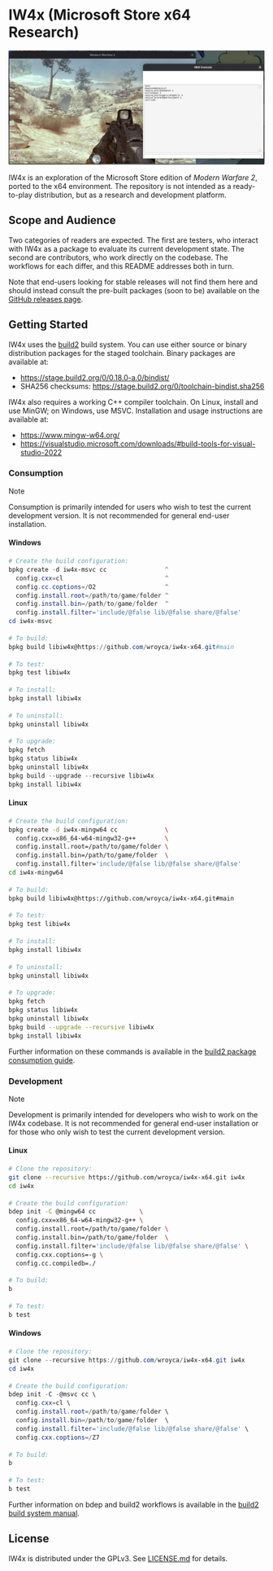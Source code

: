 # IW4x (Microsoft Store x64 Research)

![IW4x Screenshot](.github/screenshot.png?raw=true)

IW4x is an exploration of the Microsoft Store edition of *Modern Warfare 2*, ported to the x64 environment. The repository is not intended as a ready-to-play distribution, but as a research and development platform.

## Scope and Audience

Two categories of readers are expected. The first are testers, who interact with IW4x as a package to evaluate its current development state. The second are contributors, who work directly on the codebase. The workflows for each differ, and this README addresses both in turn.

Note that end-users looking for stable releases will not find them here and should instead consult the pre-built packages (soon to be) available on the [GitHub releases page](https://github.com/wroyca/iw4x-x64/releases).

## Getting Started

IW4x uses the [build2](https://build2.org/build2-toolchain/doc/build2-toolchain-intro.xhtml#preface) build system. You can use either source or binary distribution packages for the staged toolchain. Binary packages are available at:

* https://stage.build2.org/0/0.18.0-a.0/bindist/
* SHA256 checksums: https://stage.build2.org/0/toolchain-bindist.sha256

IW4x also requires a working C++ compiler toolchain. On Linux, install and use MinGW; on Windows, use MSVC. Installation and usage instructions are available at:

* https://www.mingw-w64.org/
* https://visualstudio.microsoft.com/downloads/#build-tools-for-visual-studio-2022

### Consumption

> [!NOTE]
> Consumption is primarily intended for users who wish to test the current development version. It is not recommended for general end-user installation.

#### Windows

```powershell
# Create the build configuration:
bpkg create -d iw4x-msvc cc                ^
  config.cxx=cl                            ^
  config.cc.coptions=/O2                   ^
  config.install.root=/path/to/game/folder ^
  config.install.bin=/path/to/game/folder  ^
  config.install.filter='include/@false lib/@false share/@false'
cd iw4x-msvc

# To build:
bpkg build libiw4x@https://github.com/wroyca/iw4x-x64.git#main

# To test:
bpkg test libiw4x

# To install:
bpkg install libiw4x

# To uninstall:
bpkg uninstall libiw4x

# To upgrade:
bpkg fetch
bpkg status libiw4x
bpkg uninstall libiw4x
bpkg build --upgrade --recursive libiw4x
bpkg install libiw4x
```

#### Linux

```bash
# Create the build configuration:
bpkg create -d iw4x-mingw64 cc             \
  config.cxx=x86_64-w64-mingw32-g++        \
  config.install.root=/path/to/game/folder \
  config.install.bin=/path/to/game/folder  \
  config.install.filter='include/@false lib/@false share/@false'
cd iw4x-mingw64

# To build:
bpkg build libiw4x@https://github.com/wroyca/iw4x-x64.git#main

# To test:
bpkg test libiw4x

# To install:
bpkg install libiw4x

# To uninstall:
bpkg uninstall libiw4x

# To upgrade:
bpkg fetch
bpkg status libiw4x
bpkg uninstall libiw4x
bpkg build --upgrade --recursive libiw4x
bpkg install libiw4x
```

Further information on these commands is available in the [build2 package consumption guide](https://build2.org/build2-toolchain/doc/build2-toolchain-intro.xhtml#guide-consume-pkg).

### Development

> [!NOTE]
> Development is primarily intended for developers who wish to work on the IW4x codebase. It is not recommended for general end-user installation or for those who only wish to test the current development version.

#### Linux

```bash
# Clone the repository:
git clone --recursive https://github.com/wroyca/iw4x-x64.git iw4x
cd iw4x

# Create the build configuration:
bdep init -C @mingw64 cc            \
  config.cxx=x86_64-w64-mingw32-g++ \
  config.install.root=/path/to/game/folder \
  config.install.bin=/path/to/game/folder  \
  config.install.filter='include/@false lib/@false share/@false' \
  config.cxx.coptions=-g \
  config.cc.compiledb=./

# To build:
b

# To test:
b test
```

#### Windows

```powershell
# Clone the repository:
git clone --recursive https://github.com/wroyca/iw4x-x64.git iw4x
cd iw4x

# Create the build configuration:
bdep init -C -@msvc cc \
  config.cxx=cl \
  config.install.root=/path/to/game/folder \
  config.install.bin=/path/to/game/folder  \
  config.install.filter='include/@false lib/@false share/@false' \
  config.cxx.coptions=/Z7

# To build:
b

# To test:
b test
```

Further information on bdep and build2 workflows is available in the [build2 build system manual](https://build2.org/build2/doc/build2-build-system-manual.xhtml).

## License

IW4x is distributed under the GPLv3. See [LICENSE.md](LICENSE.md) for details.
